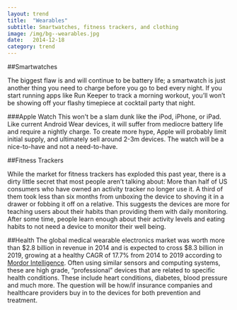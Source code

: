 ```yaml
---
layout: trend
title:  "Wearables"
subtitle: Smartwatches, fitness trackers, and clothing 
image: /img/bg--wearables.jpg
date:   2014-12-18
category: trend
---
```



##Smartwatches
<!-- ####Nice-to-haves, not need-to-haves -->
The biggest flaw is and will continue to be battery life; a smartwatch is just another thing you need to charge before you go to bed every night. If you start running apps like Run Keeper to track a morning workout, you’ll won’t be showing off your flashy timepiece at cocktail party that night. 

###Apple Watch
This won't be a slam dunk like the iPod, iPhone, or iPad. Like current Android Wear devices, it will suffer from mediocre battery life and require a nightly charge. To create more hype, Apple will probably limit initial supply, and ultimately sell around 2-3m devices. The watch will be a nice-to-have and not a need-to-have. 

##Fitness Trackers
<!-- ####Overcrowded, undifferentiated products -->
While the market for fitness trackers has exploded this past year, there is a dirty little secret that most people aren’t talking about: More than half of US consumers who have owned an activity tracker no longer use it. A third of them took less than six months from unboxing the device to shoving it in a drawer or fobbing it off on a relative. This suggests the devices are more for teaching users about their habits than providing them with daily monitoring. After some time, people learn enough about their activity levels and eating habits to not need a device to monitor their well being. 

##Health 
The global medical wearable electronics market was worth more than $2.8 billion in revenue in 2014 and is expected to cross $8.3 billion in 2019, growing at a healthy CAGR of 17.7% from 2014 to 2019 according to [Mordor Intelligence](http://mordorintelligence.com/product/global-wearable-market-growth-trends-and-forecasts-2014-2019/). Often using similar sensors and computing systems, these are high grade, “professional” devices that are related to specific health conditions.  These include heart conditions, diabetes, blood pressure and much more. The question will be how/if insurance companies and healthcare providers buy in to the devices for both prevention and treatment. 

 
